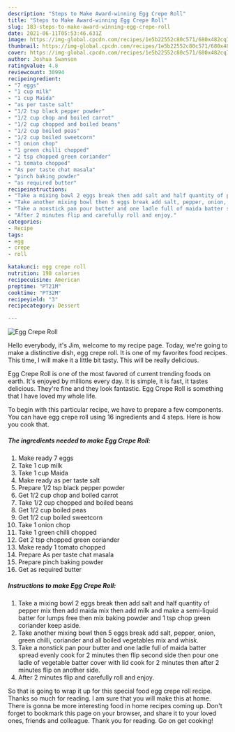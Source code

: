 ```yaml
---
description: "Steps to Make Award-winning Egg Crepe Roll"
title: "Steps to Make Award-winning Egg Crepe Roll"
slug: 183-steps-to-make-award-winning-egg-crepe-roll
date: 2021-06-11T05:53:46.631Z
image: https://img-global.cpcdn.com/recipes/1e5b22552c80c571/680x482cq70/egg-crepe-roll-recipe-main-photo.jpg
thumbnail: https://img-global.cpcdn.com/recipes/1e5b22552c80c571/680x482cq70/egg-crepe-roll-recipe-main-photo.jpg
cover: https://img-global.cpcdn.com/recipes/1e5b22552c80c571/680x482cq70/egg-crepe-roll-recipe-main-photo.jpg
author: Joshua Swanson
ratingvalue: 4.8
reviewcount: 30994
recipeingredient:
- "7 eggs"
- "1 cup milk"
- "1 cup Maida"
- "as per taste salt"
- "1/2 tsp black pepper powder"
- "1/2 cup chop and boiled carrot"
- "1/2 cup chopped and boiled beans"
- "1/2 cup boiled peas"
- "1/2 cup boiled sweetcorn"
- "1 onion chop"
- "1 green chilli chopped"
- "2 tsp chopped green coriander"
- "1 tomato chopped"
- "As per taste chat masala"
- "pinch baking powder"
- "as required butter"
recipeinstructions:
- "Take a mixing bowl 2 eggs break then add salt and half quantity of pepper mix then add maida mix then add milk and make a semi-liquid batter for lumps free then mix baking powder and 1 tsp chop green coriander keep aside."
- "Take another mixing bowl then 5 eggs break add salt, pepper, onion, green chilli, coriander and all boiled vegetables mix and whisk."
- "Take a nonstick pan pour butter and one ladle full of maida batter spread evenly cook for 2 minutes then flip second side then pour one ladle of vegetable batter cover with lid cook for 2 minutes then after 2 minutes flip on another side."
- "After 2 minutes flip and carefully roll and enjoy."
categories:
- Recipe
tags:
- egg
- crepe
- roll

katakunci: egg crepe roll 
nutrition: 198 calories
recipecuisine: American
preptime: "PT21M"
cooktime: "PT32M"
recipeyield: "3"
recipecategory: Dessert

---
```



![Egg Crepe Roll](https://img-global.cpcdn.com/recipes/1e5b22552c80c571/680x482cq70/egg-crepe-roll-recipe-main-photo.jpg)

Hello everybody, it's Jim, welcome to my recipe page. Today, we're going to make a distinctive dish, egg crepe roll. It is one of my favorites food recipes. This time, I will make it a little bit tasty. This will be really delicious.

Egg Crepe Roll is one of the most favored of current trending foods on earth. It's enjoyed by millions every day. It is simple, it is fast, it tastes delicious. They're fine and they look fantastic. Egg Crepe Roll is something that I have loved my whole life.




To begin with this particular recipe, we have to prepare a few components. You can have egg crepe roll using 16 ingredients and 4 steps. Here is how you cook that.

<!--inarticleads1-->

##### The ingredients needed to make Egg Crepe Roll:

1. Make ready 7 eggs
1. Take 1 cup milk
1. Take 1 cup Maida
1. Make ready as per taste salt
1. Prepare 1/2 tsp black pepper powder
1. Get 1/2 cup chop and boiled carrot
1. Take 1/2 cup chopped and boiled beans
1. Get 1/2 cup boiled peas
1. Get 1/2 cup boiled sweetcorn
1. Take 1 onion chop
1. Take 1 green chilli chopped
1. Get 2 tsp chopped green coriander
1. Make ready 1 tomato chopped
1. Prepare As per taste chat masala
1. Prepare pinch baking powder
1. Get as required butter




<!--inarticleads2-->

##### Instructions to make Egg Crepe Roll:

1. Take a mixing bowl 2 eggs break then add salt and half quantity of pepper mix then add maida mix then add milk and make a semi-liquid batter for lumps free then mix baking powder and 1 tsp chop green coriander keep aside.
1. Take another mixing bowl then 5 eggs break add salt, pepper, onion, green chilli, coriander and all boiled vegetables mix and whisk.
1. Take a nonstick pan pour butter and one ladle full of maida batter spread evenly cook for 2 minutes then flip second side then pour one ladle of vegetable batter cover with lid cook for 2 minutes then after 2 minutes flip on another side.
1. After 2 minutes flip and carefully roll and enjoy.




So that is going to wrap it up for this special food egg crepe roll recipe. Thanks so much for reading. I am sure that you will make this at home. There is gonna be more interesting food in home recipes coming up. Don't forget to bookmark this page on your browser, and share it to your loved ones, friends and colleague. Thank you for reading. Go on get cooking!
